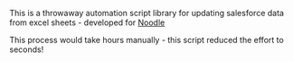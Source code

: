 This is a throwaway automation script library for updating salesforce data from excel sheets - developed for [Noodle](https://about.noodle.com/)

This process would take hours manually - this script reduced the effort to seconds!
